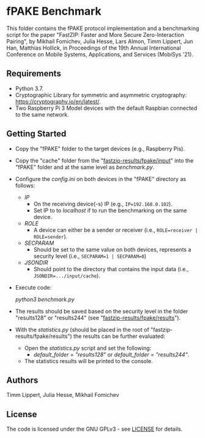 # fPAKE Benchmark

This folder contains the fPAKE protocol implementation and a benchmarking script for the paper "FastZIP: Faster and More Secure Zero-Interaction Pairing", by Mikhail Fomichev, Julia Hesse, Lars Almon, Timm Lippert, Jun Han, Matthias Hollick, in Proceedings of the 19th Annual International Conference on Mobile Systems, Applications, and Services (MobiSys '21).

## Requirements

- Python 3.7.
- Cryptographic Library for symmetric and asymmetric cryptography: https://cryptography.io/en/latest/.
- Two Raspberry Pi 3 Model devices with the default Raspbian connected to the same network.

## Getting Started

* Copy the "fPAKE" folder to the target devices (e.g., Raspberry Pis).

* Copy the "cache" folder from the "[fastzip-results/fpake/input](https://dx.doi.org/10.5281/zenodo.4911390)" into the "fPAKE" folder and at the same level as *benchmark.py*.

* Configure the *config.ini* on both devices in the "fPAKE" directory as follows:

  * *IP*
    * On the receiving device(-s) IP (e.g., `IP=192.168.0.102`).
    * Set IP to to *localhost* if to run the benchmarking on the same device.
  * *ROLE*
    * A device can either be a sender or receiver (i.e., `ROLE=receiver | ROLE=sender`).
  * *SECPARAM* 
    * Should be set to the same value on both devices, represents a security level (i.e., `SECPARAM=1 | SECPARAM=0`)
  * *JSONDIR*
    - Should point to the directory that contains the input data (i.e., `JSONDIR=.../input/cache`). 

* Execute code:

  *python3 benchmark.py*

* The results should be saved based on the security level in the folder "results128" or "results244" (see "[fastzip-results/fpake/results](https://dx.doi.org/10.5281/zenodo.4911390)").
* With the *statistics.py* (should be placed in the root of "fastzip-results/fpake/results") the results can be further evaluated:
  * Open the *statistics.py* script and set the following: 
    * *default_folder = "results128"* or *default_folder = "results244"*.
  * The statistics results will be printed to the console.


## Authors

Timm Lippert, Julia Hesse, Mikhail Fomichev


## License

The code is licensed under the GNU GPLv3 - see [LICENSE](https://github.com/seemoo-lab/fastzip/blob/main/LICENSE) for details.

